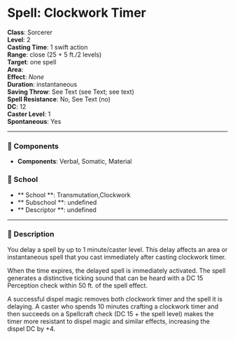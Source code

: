 
# Spell: Clockwork Timer
**Class**: Sorcerer  
**Level**: 2  
**Casting Time**: 1 swift action  
**Range**: close (25 + 5 ft./2 levels)  
**Target**: one spell  
**Area**:   
**Effect**: _None_  
**Duration**: instantaneous  
**Saving Throw**: See Text (see Text; see text)  
**Spell Resistance**: No, See Text (no)  
**DC**: 12  
**Caster Level**: 1  
**Spontaneous**: Yes

---

### 🔮 Components
- **Components**: Verbal, Somatic, Material

### 🏫 School
- ** School **: Transmutation,Clockwork
- ** Subschool **: undefined
- ** Descriptor **: undefined
---

### 📜 Description
You delay a spell by up to 1 minute/caster level. This delay affects an area or instantaneous spell that you cast immediately after casting clockwork timer.

When the time expires, the delayed spell is immediately activated. The spell generates a distinctive ticking sound that can be heard with a DC 15 Perception check within 50 ft. of the spell effect.

A successful dispel magic removes both clockwork timer and the spell it is delaying. A caster who spends 10 minutes crafting a clockwork timer and then succeeds on a Spellcraft check (DC 15 + the spell level) makes the timer more resistant to dispel magic and similar effects, increasing the dispel DC by +4.
